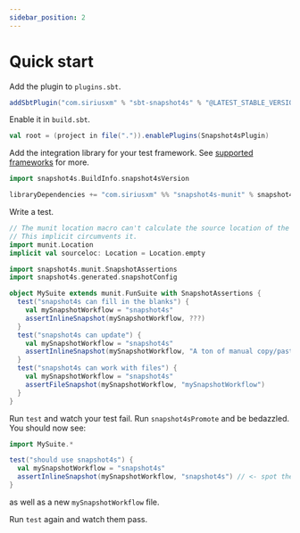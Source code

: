```yaml
---
sidebar_position: 2
---
```


# Quick start

Add the plugin to `plugins.sbt`.

```scala
addSbtPlugin("com.siriusxm" % "sbt-snapshot4s" % "@LATEST_STABLE_VERSION@")
```

Enable it in `build.sbt`.

```scala
val root = (project in file(".")).enablePlugins(Snapshot4sPlugin)
```

Add the integration library for your test framework. See [supported frameworks](supported-frameworks.md) for more.

```scala
import snapshot4s.BuildInfo.snapshot4sVersion

libraryDependencies += "com.siriusxm" %% "snapshot4s-munit" % snapshot4sVersion % Test
```

Write a test.

```scala mdoc:invisible:reset
// The munit location macro can't calculate the source location of the md file.
// This implicit circumvents it.
import munit.Location
implicit val sourceloc: Location = Location.empty
```

```scala mdoc
import snapshot4s.munit.SnapshotAssertions
import snapshot4s.generated.snapshotConfig

object MySuite extends munit.FunSuite with SnapshotAssertions {
  test("snapshot4s can fill in the blanks") {
    val mySnapshotWorkflow = "snapshot4s"
    assertInlineSnapshot(mySnapshotWorkflow, ???)
  }
  test("snapshot4s can update") {
    val mySnapshotWorkflow = "snapshot4s"
    assertInlineSnapshot(mySnapshotWorkflow, "A ton of manual copy/pasting")
  }
  test("snapshot4s can work with files") {
    val mySnapshotWorkflow = "snapshot4s"
    assertFileSnapshot(mySnapshotWorkflow, "mySnapshotWorkflow")
  }
}
```

Run `test` and watch your test fail.
Run `snapshot4sPromote` and be bedazzled. You should now see:
```scala mdoc:invisible
import MySuite.*
```
```scala mdoc
test("should use snapshot4s") {
  val mySnapshotWorkflow = "snapshot4s"
  assertInlineSnapshot(mySnapshotWorkflow, "snapshot4s") // <- spot the difference
}
```

as well as a new `mySnapshotWorkflow` file.

Run `test` again and watch them pass.
